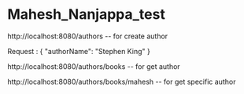 # Mahesh_Nanjappa_test


http://localhost:8080/authors -- for create author

Request : {
  "authorName": "Stephen King"
}

http://localhost:8080/authors/books -- for get author

http://localhost:8080/authors/books/mahesh -- for get specific author
